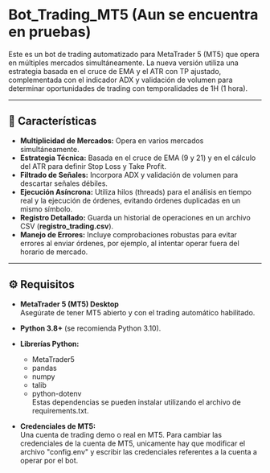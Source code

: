 # Bot_Trading_MT5 (Aun se encuentra en pruebas)

Este es un bot de trading automatizado para MetaTrader 5 (MT5) que opera en múltiples mercados simultáneamente. La nueva versión utiliza una estrategia basada en el cruce de EMA y el ATR con TP ajustado, complementada con el indicador ADX y validación de volumen para determinar oportunidades de trading con temporalidades de 1H (1 hora).

---

## 📌 Características

- **Multiplicidad de Mercados:** Opera en varios mercados simultáneamente.
- **Estrategia Técnica:** Basada en el cruce de EMA (9 y 21) y en el cálculo del ATR para definir Stop Loss y Take Profit.
- **Filtrado de Señales:** Incorpora ADX y validación de volumen para descartar señales débiles.
- **Ejecución Asíncrona:** Utiliza hilos (threads) para el análisis en tiempo real y la ejecución de órdenes, evitando órdenes duplicadas en un mismo símbolo.
- **Registro Detallado:** Guarda un historial de operaciones en un archivo CSV (**registro_trading.csv**).
- **Manejo de Errores:** Incluye comprobaciones robustas para evitar errores al enviar órdenes, por ejemplo, al intentar operar fuera del horario de mercado.

---

## ⚙ Requisitos

- **MetaTrader 5 (MT5) Desktop**  
  Asegúrate de tener MT5 abierto y con el trading automático habilitado.

- **Python 3.8+** (se recomienda Python 3.10).

- **Librerías Python:**
  - MetaTrader5
  - pandas
  - numpy
  - talib
  - python-dotenv  
  Estas dependencias se pueden instalar utilizando el archivo de requirements.txt.

- **Credenciales de MT5:**  
  Una cuenta de trading demo o real en MT5. Para cambiar las credenciales de la cuenta de MT5, unicamente hay que modificar el archivo "config.env" y escribir las credenciales referentes a la cuenta a operar por el bot.
